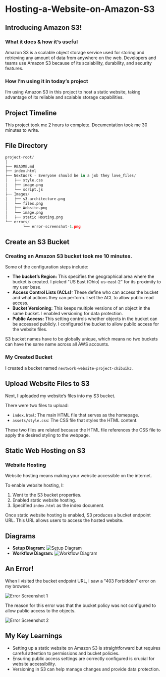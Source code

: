 # Hosting-a-Website-on-Amazon-S3

## Introducing Amazon S3!

### What it does & how it’s useful
Amazon S3 is a scalable object storage service used for storing and retrieving any amount of data from anywhere on the web. Developers and teams use Amazon S3 because of its scalability, durability, and security features.

### How I’m using it in today’s project
I’m using Amazon S3 in this project to host a static website, taking advantage of its reliable and scalable storage capabilities.

## Project Timeline
This project took me 2 hours to complete.
Documentation took me 30 minutes to write.

## File Directory

```python
project-root/
│
├── README.md
├── index.html
├── NextWork - Everyone should be in a job they love_files/
│   ├── style.css
│   ├── image.png
│   └── script.js
├── Images/
│   ├── s3-architecture.png
│   └── files.png
│   ├── Website.png
│   └── image.png
│   ├── static Hosting.png
└── errors/
        └── error-screenshot-1.png
```

## Create an S3 Bucket

### Creating an Amazon S3 bucket took me 10 minutes.

Some of the configuration steps include:

- **The bucket’s Region:** This specifies the geographical area where the bucket is created. I picked "US East (Ohio) us-east-2" for its proximity to my user base.
- **Access Control Lists (ACLs):** These define who can access the bucket and what actions they can perform. I set the ACL to allow public read access.
- **Bucket Versioning:** This keeps multiple versions of an object in the same bucket. I enabled versioning for data protection.
- **Public Access:** This setting controls whether objects in the bucket can be accessed publicly. I configured the bucket to allow public access for the website files.

S3 bucket names have to be globally unique, which means no two buckets can have the same name across all AWS accounts.

### My Created Bucket
I created a bucket named `nextwork-website-project-chibuik3`.

## Upload Website Files to S3
Next, I uploaded my website’s files into my S3 bucket.

There were two files to upload:
- `index.html`: The main HTML file that serves as the homepage.
- `assets/style.css`: The CSS file that styles the HTML content.

These two files are related because the HTML file references the CSS file to apply the desired styling to the webpage.

## Static Web Hosting on S3

### Website Hosting
Website hosting means making your website accessible on the internet.

To enable website hosting, I:
1. Went to the S3 bucket properties.
2. Enabled static website hosting.
3. Specified `index.html` as the index document.

Once static website hosting is enabled, S3 produces a bucket endpoint URL. This URL allows users to access the hosted website.

## Diagrams
- **Setup Diagram:** ![Setup Diagram](diagrams/setup-diagram.png)
- **Workflow Diagram:** ![Workflow Diagram](diagrams/workflow-diagram.png)

## An Error!

When I visited the bucket endpoint URL, I saw a "403 Forbidden" error on my browser.

![Error Screenshot 1](errors/error-screenshot-1.png)

The reason for this error was that the bucket policy was not configured to allow public access to the objects.

![Error Screenshot 2](errors/error-screenshot-2.png)

## My Key Learnings
- Setting up a static website on Amazon S3 is straightforward but requires careful attention to permissions and bucket policies.
- Ensuring public access settings are correctly configured is crucial for website accessibility.
- Versioning in S3 can help manage changes and provide data protection.

